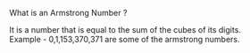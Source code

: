 What is an Armstrong Number ?

It is a number that is equal to the sum of the cubes of its digits.<br>
Example - 0,1,153,370,371 are some of the armstrong numbers.
